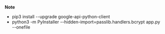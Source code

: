 **Note**
  - pip3 install --upgrade google-api-python-client
  - python3 -m PyInstaller --hidden-import=passlib.handlers.bcrypt app.py --onefile